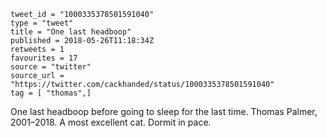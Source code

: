 ```
tweet_id = "1000335378501591040"
type = "tweet"
title = "One last headboop"
published = 2018-05-26T11:18:34Z
retweets = 1
favourites = 17
source = "twitter"
source_url = "https://twitter.com/cackhanded/status/1000335378501591040"
tag = [ "thomas",]
```

One last headboop before going to sleep for the last time. Thomas Palmer, 2001–2018. A most excellent cat. Dormit in pace.

<p class='image'><img src='http://mnf.m17s.net/2018/05/26/DeHntasWkAAWJbb.jpg' alt=''></p>

